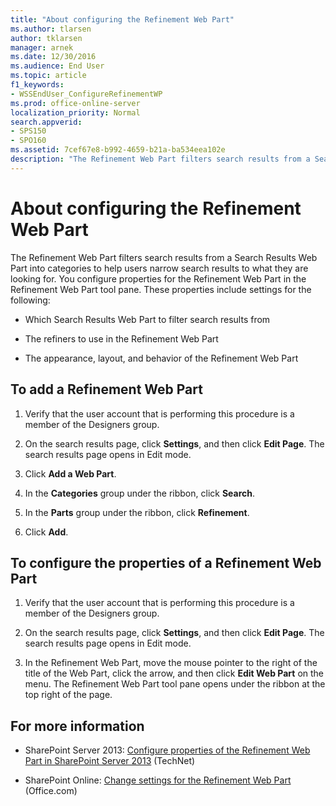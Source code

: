 ```yaml
---
title: "About configuring the Refinement Web Part"
ms.author: tlarsen
author: tklarsen
manager: arnek
ms.date: 12/30/2016
ms.audience: End User
ms.topic: article
f1_keywords:
- WSSEndUser_ConfigureRefinementWP
ms.prod: office-online-server
localization_priority: Normal
search.appverid:
- SPS150
- SPO160
ms.assetid: 7cef67e8-b992-4659-b21a-ba534eea102e
description: "The Refinement Web Part filters search results from a Search Results Web Part into categories to help users narrow search results to what they are looking for. You configure properties for the Refinement Web Part in the Refinement Web Part tool pane. These properties include settings for the following:"
---
```


# About configuring the Refinement Web Part

The Refinement Web Part filters search results from a Search Results Web Part into categories to help users narrow search results to what they are looking for. You configure properties for the Refinement Web Part in the Refinement Web Part tool pane. These properties include settings for the following: 
  
- Which Search Results Web Part to filter search results from 
    
- The refiners to use in the Refinement Web Part 
    
- The appearance, layout, and behavior of the Refinement Web Part
    
## To add a Refinement Web Part

1. Verify that the user account that is performing this procedure is a member of the Designers group.
    
2. On the search results page, click **Settings**, and then click **Edit Page**. The search results page opens in Edit mode.
    
3. Click **Add a Web Part**.
    
4. In the **Categories** group under the ribbon, click **Search**.
    
5. In the **Parts** group under the ribbon, click **Refinement**.
    
6. Click **Add**.
    
## To configure the properties of a Refinement Web Part

1. Verify that the user account that is performing this procedure is a member of the Designers group.
    
2. On the search results page, click **Settings**, and then click **Edit Page**. The search results page opens in Edit mode.
    
3. In the Refinement Web Part, move the mouse pointer to the right of the title of the Web Part, click the arrow, and then click **Edit Web Part** on the menu. The Refinement Web Part tool pane opens under the ribbon at the top right of the page. 
    
## For more information

- SharePoint Server 2013: [Configure properties of the Refinement Web Part in SharePoint Server 2013](https://go.microsoft.com/fwlink/p/?LinkId=261558) (TechNet) 
    
- SharePoint Online: [Change settings for the Refinement Web Part](the-refinement-web-part.md) (Office.com) 
    

